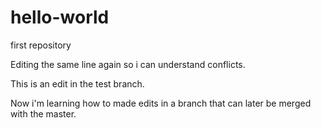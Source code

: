 # hello-world
first repository

Editing the same line again so i can understand conflicts.

This is an edit in the test branch.

Now i'm learning how to made edits in a branch that can later be merged with the master.
